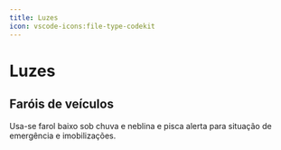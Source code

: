 ```yaml
---
title: Luzes
icon: vscode-icons:file-type-codekit
---
```


# Luzes

## Faróis de veículos

Usa-se farol baixo sob chuva e neblina e pisca alerta para situação de emergência e imobilizações.